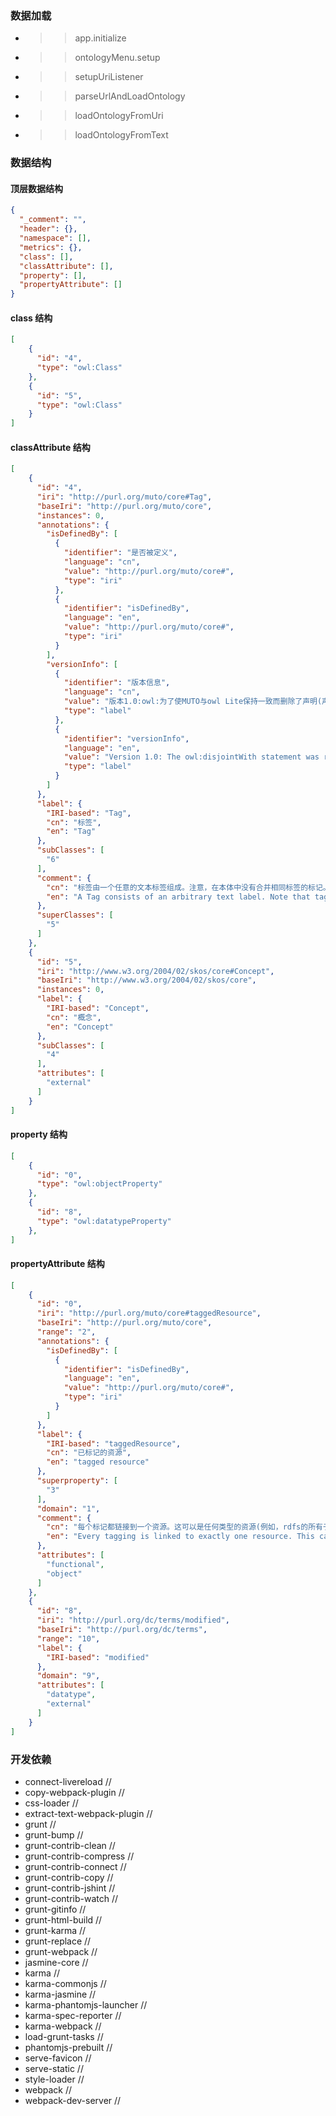 ### 数据加载 ###

* >> app.initialize

* >> ontologyMenu.setup

* >> setupUriListener

* >> parseUrlAndLoadOntology

* >> loadOntologyFromUri

* >> loadOntologyFromText

### 数据结构 ###

#### 顶层数据结构 #### 

```json
{
  "_comment": "",
  "header": {},
  "namespace": [],
  "metrics": {},
  "class": [],
  "classAttribute": [],
  "property": [],
  "propertyAttribute": []
}
```

#### class 结构 #### 

```json
[
    {
      "id": "4",
      "type": "owl:Class"
    },
    {
      "id": "5",
      "type": "owl:Class"
    }
]
```

#### classAttribute 结构 #### 

```json
[
    {
      "id": "4",
      "iri": "http://purl.org/muto/core#Tag",
      "baseIri": "http://purl.org/muto/core",
      "instances": 0,
      "annotations": {
        "isDefinedBy": [
          {
            "identifier": "是否被定义",
            "language": "cn",
            "value": "http://purl.org/muto/core#",
            "type": "iri"
          },
          {
            "identifier": "isDefinedBy",
            "language": "en",
            "value": "http://purl.org/muto/core#",
            "type": "iri"
          }
        ],
        "versionInfo": [
          {
            "identifier": "版本信息",
            "language": "cn",
            "value": "版本1.0:owl:为了使MUTO与owl Lite保持一致而删除了声明(声明在本例中不是必需的)。",
            "type": "label"
          },
          {
            "identifier": "versionInfo",
            "language": "en",
            "value": "Version 1.0: The owl:disjointWith statement was removed to make MUTO conform to OWL Lite (the statement is not essential in this case).",
            "type": "label"
          }
        ]
      },
      "label": {
        "IRI-based": "Tag",
        "cn": "标签",
        "en": "Tag"
      },
      "subClasses": [
        "6"
      ],
      "comment": {
        "cn": "标签由一个任意的文本标签组成。注意，在本体中没有合并相同标签的标记。",
        "en": "A Tag consists of an arbitrary text label. Note that tags with the same label are NOT merged in the ontology."
      },
      "superClasses": [
        "5"
      ]
    },
    {
      "id": "5",
      "iri": "http://www.w3.org/2004/02/skos/core#Concept",
      "baseIri": "http://www.w3.org/2004/02/skos/core",
      "instances": 0,
      "label": {
        "IRI-based": "Concept",
        "cn": "概念",
        "en": "Concept"
      },
      "subClasses": [
        "4"
      ],
      "attributes": [
        "external"
      ]
    }
]
```

#### property 结构 #### 

```json
[
    {
      "id": "0",
      "type": "owl:objectProperty"
    },
    {
      "id": "8",
      "type": "owl:datatypeProperty"
    },
]
```

#### propertyAttribute 结构 #### 

```json
[
    {
      "id": "0",
      "iri": "http://purl.org/muto/core#taggedResource",
      "baseIri": "http://purl.org/muto/core",
      "range": "2",
      "annotations": {
        "isDefinedBy": [
          {
            "identifier": "isDefinedBy",
            "language": "en",
            "value": "http://purl.org/muto/core#",
            "type": "iri"
          }
        ]
      },
      "label": {
        "IRI-based": "taggedResource",
        "cn": "已标记的资源",
        "en": "tagged resource"
      },
      "superproperty": [
        "3"
      ],
      "domain": "1",
      "comment": {
        "cn": "每个标记都链接到一个资源。这可以是任何类型的资源(例如，rdfs的所有子类:资源)，包括标记和标记。",
        "en": "Every tagging is linked to exactly one resource. This can be any kind of resource (i.e. all subclasses of rdfs:Resource), including tags and taggings."
      },
      "attributes": [
        "functional",
        "object"
      ]
    },
    {
      "id": "8",
      "iri": "http://purl.org/dc/terms/modified",
      "baseIri": "http://purl.org/dc/terms",
      "range": "10",
      "label": {
        "IRI-based": "modified"
      },
      "domain": "9",
      "attributes": [
        "datatype",
        "external"
      ]
    }
]
```


### 开发依赖 ###

* connect-livereload              //  
* copy-webpack-plugin             //  
* css-loader                      //  
* extract-text-webpack-plugin     //  
* grunt                           //  
* grunt-bump                      //  
* grunt-contrib-clean             //  
* grunt-contrib-compress          //  
* grunt-contrib-connect           //  
* grunt-contrib-copy              //  
* grunt-contrib-jshint            //  
* grunt-contrib-watch             //  
* grunt-gitinfo                   //  
* grunt-html-build                //  
* grunt-karma                     //  
* grunt-replace                   //  
* grunt-webpack                   //  
* jasmine-core                    //  
* karma                           //  
* karma-commonjs                  //  
* karma-jasmine                   //  
* karma-phantomjs-launcher        //  
* karma-spec-reporter             //  
* karma-webpack                   //  
* load-grunt-tasks                //  
* phantomjs-prebuilt              //  
* serve-favicon                   //  
* serve-static                    //  
* style-loader                    //  
* webpack                         //  
* webpack-dev-server              //  
